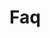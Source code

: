 <!-- Space: DockerFiles -->
<!-- Parent: Project -->
<!-- Title: Faq -->

<!-- Label: Faq -->
<!-- Include: docs/disclaimer.md -->
<!-- Include: ac:toc -->

# Faq
